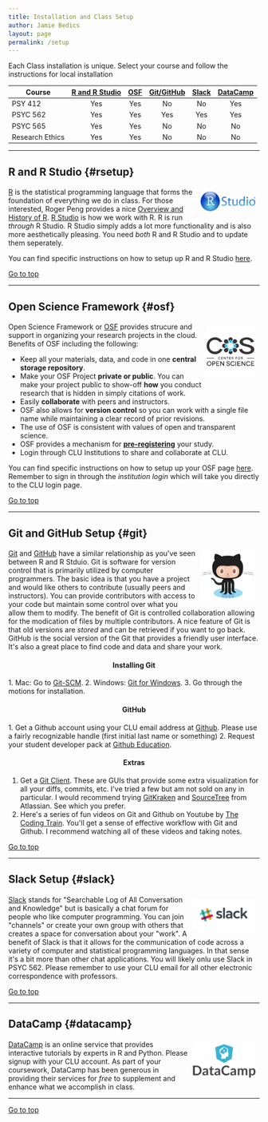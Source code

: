 ```yaml
---
title: Installation and Class Setup
author: Jamie Bedics
layout: page
permalink: /setup
---
```



Each Class installation is unique.  Select your course and follow the instructions for local installation 

| Course |  [R and R Studio](#rsetup) | [OSF](#osf) | [Git/GitHub](#git) | [Slack](#slack) | [DataCamp](#datacamp)
|--- |:-:	|:-: |:-: | :-: | :-: |
| PSY 412 | Yes | Yes | No | No | Yes |
| PSYC 562 | Yes | Yes | Yes | Yes |Yes |
| PSYC 565 | Yes | Yes | No | No |No |
| Research Ethics  | Yes | Yes | No | No |No |

*****

## R and R Studio {#rsetup}

<h4 align="right"><img src="https://raw.githubusercontent.com/CLU-MSCP/bedics/master/public/RStudio-Logo-Blue-Gradient.png" alt="DC" align="right" style="width: 22%; height: 22%; margin:8px"></h4>


[R](https://www.r-project.org/) is the statistical programming language that forms the foundation of everything we do in class. For those interested, Roger Peng provides a nice [Overview and History of R](https://www.youtube.com/watch?v=STihTnVSZnI).  [R Studio](https://www.rstudio.com/) is how we work with R. R is run *through* R Studio.  R Studio simply adds a lot more functionality and is also more aesthetically pleasing.  You need *both* R and R Studio and to update them seperately. 

You can find specific instructions on how to setup up R and R Studio [here](https://speakerdeck.com/jdbedics/r-and-r-studio-setup). 

<a href="#">Go to top</a>

*****

## Open Science Framework {#osf}

<h4 align="right"><img src="https://raw.githubusercontent.com/CLU-MSCP/bedics/master/public/cos-400-square.png" alt="DC" align="right" style="width: 20%; height: 20%; margin:8px"></h4>

Open Science Framework or [OSF](https://osf.io/institutions/callutheran/) provides strucure and support in organizing your research projects in the cloud. Benefits of OSF including the following:

  * Keep all your materials, data, and code in one **central storage repository**.
  * Make your OSF Project **private or public**. You can make your project public to show-off **how** you conduct research that is hidden in simply citations of work.
  * Easily **collaborate** with peers and instructors.  
  * OSF also allows for **version control** so you can work with a single file name while maintaining a clear record of prior revisions.
  * The use of OSF is consistent with values of open and transparent science. 
  * OSF provides a mechanism for **[pre-registering](http://help.osf.io/m/registrations/l/524205-register-your-project)** your study.
  * Login through CLU Institutions to share and collaborate at CLU.

You can find specific instructions on how to setup up your OSF page [here](https://speakerdeck.com/jdbedics/osf-setup-for-class-projects-or-theses). Remember to sign in through the *institution login* which will take you directly to the CLU login page.  

<a href="#">Go to top</a>

*****

## Git and GitHub Setup {#git} 

<h4 align="right"><img src="https://raw.githubusercontent.com/CLU-MSCP/bedics/master/public/Octocat.png" alt="DC" align="right" style="width: 22%; height: 22%; margin:8px"></h4> 

[Git](https://git-scm.com/) and [GitHub](https://github.com/) have a similar relationship as you've seen between R and R Stduio.  Git is software for version control that is primarily utilized by computer programmers.  The basic idea is that you have a project and would like others to contribute (usually peers and instructors).  You can provide contributors with access to your code but maintain some control over what you allow them to modify.  The benefit of Git is controlled collaboration allowing for the modication of files by multiple contributors.  A nice feature of Git is that old versions are *stored* and can be retrieved if you want to go back. GitHub is the social version of the Git that provides a friendly user interface.  It's also a great place to find code and data and share your work. 

<h4 align="center"><strong>Installing Git</strong></h4>
<p>
1. Mac: Go to <a  href="https://git-scm.com/">Git-SCM</a>.
2. Windows:  <a  href="https://git-for-windows.github.io/">Git for Windows</a>.
3. Go through the motions for installation.
</p>
<h4 align="center"><strong>GitHub</strong></h4>
<p>
1. Get a Github account using your CLU email address at  <a href="https://github.com/">Github</a>. Please use a fairly recognizable handle (first initial last name or something)
2. Request your student developer pack at <a href="https://education.github.com/">Github Education</a>.
</p>

<h4 align="center"><strong>Extras</strong></h4>

1. Get a <a  href="https://git-scm.com/downloads/guis/">Git Client</a>.  These are GUIs that provide some extra visualization for all your diffs, commits, etc.  I've tried a few but am not sold on any in particular. I would recommend trying [GitKraken](https://www.gitkraken.com/) and [SourceTree](https://confluence.atlassian.com/get-started-with-sourcetree/install-sourcetree-847359094.html) from Atlassian.  See which you prefer. 
2. Here's a series of fun videos on Git and Github on Youtube by <a  href="https://www.youtube.com/watch?v=BCQHnlnPusY">The Coding Train</a>.  You'll get a sense of effective workflow with Git and Github. I recommend watching all of these videos and taking notes.

<a href="#">Go to top</a>

*****

## Slack Setup {#slack}

<h4 align="justify"><img src="https://raw.githubusercontent.com/CLU-MSCP/bedics/master/public/slack_rgb.png" alt="DC" align="right" style="width: 25%; height: 25%; margin:8px"></h4>

[Slack](https://slack.com/) stands for "Searchable Log of All Conversation and Knowledge" but is basically a chat forum for people who like computer programming.  You can join "channels" or create your own group with others that creates a space for conversation about your "work". 
A benefit of Slack is that it allows for the communication of code across a variety of computer and statistical programming languages. In that sense it's a bit more than other chat applications. You will likely onlu use Slack in PSYC 562. Please remember to use your CLU email for all other electronic correspondence with professors.

<a href="#">Go to top</a>

*****

## DataCamp {#datacamp}

<h4 align="justify"><img src="https://raw.githubusercontent.com/CLU-MSCP/bedics/master/public/datacamp.png" alt="DC" align="right" style="width: 25%; height: 25%; margin:8px"></h4>

[DataCamp](https://www.datacamp.com/) is an online service that provides interactive tutorials by experts in R and Python.  Please signup with your CLU account.  As part of your coursework, DataCamp has been generous in providing their services for *free* to supplement and enhance what we accomplish in class.  

*****

<a href="#">Go to top</a>
